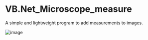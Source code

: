 # VB.Net_Microscope_measure
A simple and lightweight program to add measurements to images.

![image](https://user-images.githubusercontent.com/1586332/126330664-028b72e5-7fb2-4823-ac5e-1b32c03f4dee.png)
